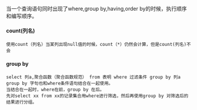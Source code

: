 

当一个查询语句同时出现了where,group by,having,order by的时候，执行顺序和编写顺序。

#### count(列名)

```
使用count（列名）当某列出现null值的时候，count（*）仍然会计算，但是count(列名)不会
```

#### group by

```
select 列a,聚合函数（聚合函数规范） from 表明 where 过滤条件 group by 列a 
group by 字句也和where条件语句结合在一起使用。
当结合在一起时，where在前，group by 在后。
先对select xx from xx的记录集合用where进行筛选，然后再使用group by 对筛选后的结果进行分组。
```

#### 

```

```

#### 

```

```

#### 




